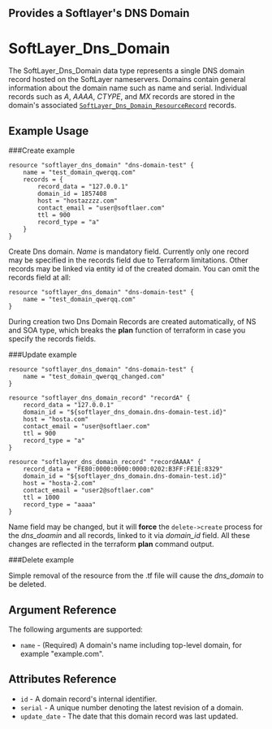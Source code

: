
Provides a Softlayer's DNS Domain
---

# SoftLayer_Dns_Domain

The SoftLayer_Dns_Domain data type represents a single DNS domain record hosted on the SoftLayer nameservers.
Domains contain general information about the domain name such as name and serial. Individual records such as _A_, _AAAA_,
_CTYPE_, and _MX_ records are stored in the domain's associated [`SoftLayer_Dns_Domain_ResourceRecord`](/docs/providers/softlayer/r/dns_records.html) records.

## Example Usage

###Create example

```
resource "softlayer_dns_domain" "dns-domain-test" {
	name = "test_domain_qwerqq.com"
	records = {
		record_data = "127.0.0.1"
		domain_id = 1857408
		host = "hostazzzz.com"
		contact_email = "user@softlaer.com"
		ttl = 900
		record_type = "a"
	}
}
```

Create Dns domain. _Name_ is mandatory field. Currently only one record may be specified in the records field due to Terraform limitations.
Other records may be linked via entity id of the created domain. You can omit the records field at all:

```
resource "softlayer_dns_domain" "dns-domain-test" {
	name = "test_domain_qwerqq.com"
}
```

During creation two Dns Domain Records are created automatically, of NS and SOA type, which breaks the **plan** function of terraform in case you specify the records fields. 


###Update example

```
resource "softlayer_dns_domain" "dns-domain-test" {
	name = "test_domain_qwerqq_changed.com"
}
```

```
resource "softlayer_dns_domain_record" "recordA" {
    record_data = "127.0.0.1"
    domain_id = "${softlayer_dns_domain.dns-domain-test.id}"
    host = "hosta.com"
    contact_email = "user@softlaer.com"
    ttl = 900
    record_type = "a"
}
```

```
resource "softlayer_dns_domain_record" "recordAAAA" {
    record_data = "FE80:0000:0000:0000:0202:B3FF:FE1E:8329"
    domain_id = "${softlayer_dns_domain.dns-domain-test.id}"
    host = "hosta-2.com"
    contact_email = "user2@softlaer.com"
    ttl = 1000
    record_type = "aaaa"
}
```

Name field may be changed, but it will **force** the ```delete->create``` process for the _dns_doamin_ and all records,
linked to it via _domain_id_ field. All these changes are reflected in the terraform **plan** command output. 

###Delete example

Simple removal of the resource from the .tf file will cause the _dns_domain_ to be deleted.

## Argument Reference

The following arguments are supported:

* `name` - (Required) A domain's name including top-level domain, for example "example.com".

## Attributes Reference

* `id` - A domain record's internal identifier.
* `serial` - A unique number denoting the latest revision of a domain.
* `update_date` - The date that this domain record was last updated.